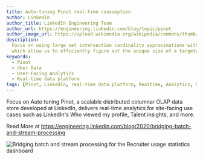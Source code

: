 ```yaml
---
title: Auto-tuning Pinot real-time consumption
author: LinkedIn
author_title: LinkedIn Engineering Team
author_url: https://engineering.linkedin.com/blog/topic/pinot
author_image_url: https://upload.wikimedia.org/wikipedia/commons/thumb/e/e9/Linkedin_icon.svg/512px-Linkedin_icon.svg.png
description:
  Focus on using large set intersection cardinality approximations with Apache Pinot and Theta Sketches,
  which allow us to efficiently figure out the unique size of a targeted audience when factoring in multiple criteria of an advertising campaign.
keywords:
  - Pinot
  - Uber Data
  - User-Facing Analytics
  - Real-time data platform
tags: [Pinot, LinkedIn, real-time data platform, Realtime, Analytics, User-Facing Analytics]
---
```


Focus on Auto tuning Pinot, a scalable distributed columnar OLAP data store developed at LinkedIn, delivers real-time analytics for site-facing use cases such as LinkedIn's Who viewed my profile, Talent insights, and more.

Read More at https://engineering.linkedin.com/blog/2020/bridging-batch-and-stream-processing

![Bridging batch and stream processing for the Recruiter usage statistics dashboard](https://content.linkedin.com/content/dam/engineering/site-assets/images/blog/posts/2020/07/bridging-1.png)
